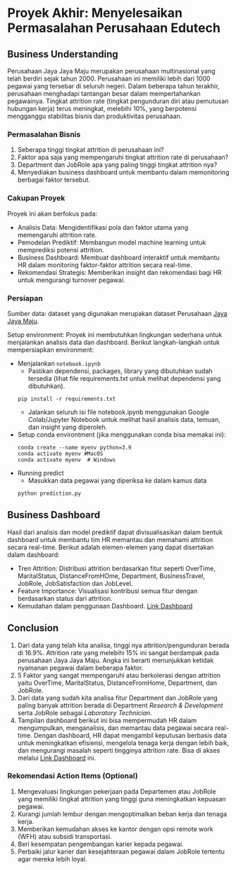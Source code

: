 # Proyek Akhir: Menyelesaikan Permasalahan Perusahaan Edutech

## Business Understanding

Perusahaan Jaya Jaya Maju merupakan perusahaan multinasional yang telah berdiri sejak tahun 2000. Perusahaan ini memiliki lebih dari 1000 pegawai yang tersebar di seluruh negeri. Dalam beberapa tahun terakhir, perusahaan menghadapi tantangan besar dalam mempertahankan pegawainya. Tingkat attrition rate (tingkat pengunduran diri atau pemutusan hubungan kerja) terus meningkat, melebihi 10%, yang berpotensi mengganggu stabilitas bisnis dan produktivitas perusahaan.


### Permasalahan Bisnis
1. Seberapa tinggi tingkat attrition di perusahaan ini?
2. Faktor apa saja yang mempengaruhi tingkat attrition rate di perusahaan?
3. Department dan JobRole apa yang paling tinggi tingkat attrition nya?
4. Menyediakan business dashboard untuk membantu dalam memonitoring berbagai faktor tersebut.


### Cakupan Proyek
Proyek ini akan berfokus pada:
- Analisis Data: Mengidentifikasi pola dan faktor utama yang memengaruhi attrition rate.
- Pemodelan Prediktif: Membangun model machine learning untuk memprediksi potensi attrition.
- Business Dashboard: Membuat dashboard interaktif untuk membantu HR dalam monitoring faktor-faktor attrition secara real-time.
- Rekomendasi Strategis: Memberikan insight dan rekomendasi bagi HR untuk mengurangi turnover pegawai.


### Persiapan
Sumber data: dataset yang digunakan merupakan dataset Perusahaan [Jaya Jaya Maju](https://github.com/dicodingacademy/dicoding_dataset/tree/main/employee).

Setup environment: Proyek ini membutuhkan lingkungan sederhana untuk menjalankan analisis data dan dashboard. Berikut langkah-langkah untuk mempersiapkan environment:
- Menjalankan `notebook.ipynb`
    - Pastikan dependensi, packages, library yang dibutuhkan sudah tersedia (lihat file requirements.txt untuk melihat dependensi yang dibutuhkan).
    ```
    pip install -r requirements.txt
    ```
    - Jalankan seluruh isi file notebook.ipynb menggunakan Google Colab/Jupyter Notebook untuk melihat hasil analisis data, temuan, dan insight yang diperoleh.
- Setup conda environtment (jika menggunakan conda bisa memakai ini):
    ```
    conda create --name myenv python=3.9
    conda activate myenv #MacOS
    conda activate myenv  # Windows
    ```
- Running predict
    - Masukkan data pegawai yang diperiksa ke dalam kamus data
    ```
    python prediction.py
    ```


## Business Dashboard
Hasil dari analisis dan model prediktif dapat divisualisasikan dalam bentuk dashboard untuk membantu tim HR memantau dan memahami attrition secara real-time. Berikut adalah elemen-elemen yang dapat disertakan dalam dashboard:

- Tren Attrition:
Distribusi attrition berdasarkan fitur seperti OverTime, MaritalStatus, DistanceFromHOme, Department, BusinessTravel, JobRole, JobSatisfaction dan JobLevel.
- Feature Importance:
Visualisasi kontribusi semua fitur dengan berdasarkan status dari attrition.
- Kemudahan dalam penggunaan Dashboard. [Link Dashboard](https://lookerstudio.google.com/reporting/9adf8a82-dff7-4101-8bb8-26a5aa4b560c)  

## Conclusion
1. Dari data yang telah kita analisa, tinggi nya attrition/pengunduran berada di 16.9%. Attrition rate yang melebihi 15% ini sangat berdampak pada perusahaan Jaya Jaya Maju. Angka ini berarti menunjukkan ketidak nyamanan pegawai dalam beberapa faktor.
2. 5 Faktor yang sangat mempengaruhi atau berkolerasi dengan attrition yaitu OverTime, MaritalStatus, DistanceFromHome, Department, dan JobRole.
3. Dari data yang sudah kita analisa fitur Department dan JobRole yang paling banyak attrition berada di Department *Research & Development* serta JobRole sebagai *Laboratory Technician*.
4. Tampilan dashboard berikut ini bisa mempermudah HR dalam mengumpulkan, menganalisis, dan memantau data pegawai secara real-time. Dengan dashboard, HR dapat mengambil keputusan berbasis data untuk meningkatkan efisiensi, mengelola tenaga kerja dengan lebih baik, dan mengurangi masalah seperti tingginya attrition rate.
Bisa di akses melalui [Link Dashboard](https://lookerstudio.google.com/reporting/9adf8a82-dff7-4101-8bb8-26a5aa4b560c) ini. 


### Rekomendasi Action Items (Optional)
1. Mengevaluasi lingkungan pekerjaan pada Departemen atau JobRole yang memiliki tingkat attrition yang tinggi guna meningkatkan kepuasan pegawai.
2. Kurangi jumlah lembur dengan mengoptimalkan beban kerja dan tenaga kerja.
3. Memberikan kemudahan akses ke kantor dengan opsi remote work (WFH) atau subsidi transportasi.
4. Beri kesempatan pengembangan karier kepada pegawai.
5. Perbaiki jalur karier dan kesejahteraan pegawai dalam JobRole tertentu agar mereka lebih loyal.


